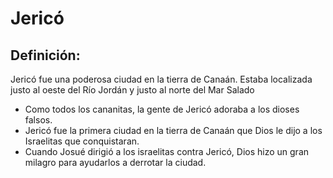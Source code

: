 # Jericó

## Definición: 

Jericó fue una poderosa ciudad en la tierra de Canaán. Estaba localizada justo al oeste del Río Jordán y justo al norte del Mar Salado

* Como todos los cananitas, la gente de Jericó adoraba a los dioses falsos.
* Jericó fue la primera ciudad en la tierra de Canaán que Dios le dijo a los Israelitas que conquistaran.
* Cuando Josué dirigió a los israelitas contra Jericó, Dios hizo un gran milagro para ayudarlos a derrotar la ciudad.

